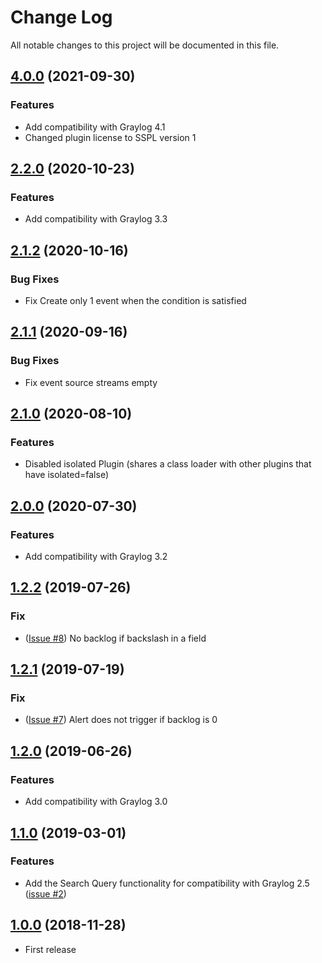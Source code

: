 # Change Log

All notable changes to this project will be documented in this file.

## [4.0.0](https://github.com/airbus-cyber/graylog-plugin-aggregation-count/compare/2.2.0...4.0.0) (2021-09-30)
### Features
* Add compatibility with Graylog 4.1
* Changed plugin license to SSPL version 1


## [2.2.0](https://github.com/airbus-cyber/graylog-plugin-aggregation-count/compare/2.1.2...2.2.0) (2020-10-23)
### Features
* Add compatibility with Graylog 3.3

## [2.1.2](https://github.com/airbus-cyber/graylog-plugin-aggregation-count/compare/2.1.1...2.1.2) (2020-10-16)
### Bug Fixes
* Fix Create only 1 event when the condition is satisfied

## [2.1.1](https://github.com/airbus-cyber/graylog-plugin-aggregation-count/compare/2.1.0...2.1.1) (2020-09-16)
### Bug Fixes
* Fix event source streams empty

## [2.1.0](https://github.com/airbus-cyber/graylog-plugin-aggregation-count/compare/2.0.0...2.1.0) (2020-08-10)
### Features
* Disabled isolated Plugin (shares a class loader with other plugins that have isolated=false)

## [2.0.0](https://github.com/airbus-cyber/graylog-plugin-aggregation-count/compare/1.2.2...2.0.0) (2020-07-30)
### Features
* Add compatibility with Graylog 3.2

## [1.2.2](https://github.com/airbus-cyber/graylog-plugin-aggregation-count/compare/1.2.1...1.2.2) (2019-07-26)
### Fix
* ([Issue #8](https://github.com/airbus-cyber/graylog-plugin-aggregation-count/issues/8)) No backlog if backslash in a
  field

## [1.2.1](https://github.com/airbus-cyber/graylog-plugin-aggregation-count/compare/1.2.0...1.2.1) (2019-07-19)
### Fix
* ([Issue #7](https://github.com/airbus-cyber/graylog-plugin-aggregation-count/issues/7)) Alert does not trigger if
  backlog is 0

## [1.2.0](https://github.com/airbus-cyber/graylog-plugin-aggregation-count/compare/1.1.0...1.2.0) (2019-06-26)
### Features
* Add compatibility with Graylog 3.0

## [1.1.0](https://github.com/airbus-cyber/graylog-plugin-aggregation-count/compare/1.0.0...1.1.0) (2019-03-01)
### Features
* Add the Search Query functionality for compatibility with Graylog
  2.5 ([issue #2](https://github.com/airbus-cyber/graylog-plugin-aggregation-count/issues/2))

## [1.0.0](https://github.com/airbus-cyber/graylog-plugin-aggregation-count/tree/1.0.0) (2018-11-28)
* First release
